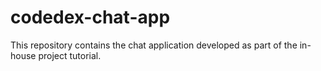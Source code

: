 # codedex-chat-app
This repository contains the chat application developed as part of the in-house project tutorial.
